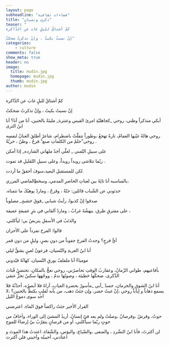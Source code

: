 ```yaml
---
layout: page
subheadline: "فضاءات ثقافية"
title: "ذكرى ونسيان"
teaser: "
كمْ أشتاقُ لليلٍ غابَ عن الذّاكرة

إنْ نسيتُ بكيتُ ، وإنْ تذكرتُ ضحكتُ"
categories:
    - culture
comments: false
show_meta: true
header: no
image:
  title: mudin.jpg
  homepage: mudin.jpg
  thumb: mudin.jpg
author: mudin
---
```


كمْ أشتاقُ لليلٍ غابَ عن الذّاكرة

إنْ نسيتُ بكيتُ ، وإنْ تذكرتُ ضحكتُ

أبكي متذكراً وطني، روحي \_كجاهليّةِ امرئ القيس وعنترة\_ مليئةٌ بالحنين،
أنا من أنا؟ أنا ابنُ الثرى

روحي هالةُ غيّبها الغمامُ، تارةً تهجعُ ،وطوراً تتفلّتُ باضطرام، شاعرٌ
أطلقَ العنانُ لنفسِه روحي"حلمٌ من الكلماتِ صنع".فرحُ ، وطنُ ، حريّةٌ .

على سبيلِ التّمني \_ لعلّي أجدُ ملهاتي الشارده\_ إذا أمكن

ربّما تتلاشى رويداً رويداً، وعلى سبيلِ التّقليلِ قد تموت .

لكن للمستقبلِ البعيد،سوفَ أحققُ ما أردت.

بالمناسبة أنا تائِهٌ بين لعناتِ الحاضرِ المدمي، وسخطِالماضي المزري،

حدثوني عن الشّباب قائلين: جنّةٌ ، وفرحٌ ، وماردٌ يوهبُكَ ما تتمناه‪.‬

صدقوا إنْ كذبوا، رأيتُ شبابي \_فوقَ خشبةٍ\_ مصلوباً

على مفترقِ طرق، ينهشُهُ غرابٌ ، وماردٌ ألقاني في بئرٍ عميقةٍ عميقة ،

والذئبُ في الأسفلِ يتربصُ بي؛ ليأكلني‪.‬

قالوا: الفرحَ تمرداً على الأحزان

أيُّ فرحٍ؟ وجدتُ الفرحَ جفوناً من دونِ بصرٍ، وليلٍ من دونِ قمر

أنا ابنُ الغربةِ والنّسيان، فرعونٌ لعينٍ يشقُّ ليلي

مومياءٌ أنا ملفلفٌ بورقِ النّسيان، كهانُهُ قيّدوني

بأفاعيهم، طواني الزّمانُ، وعقاربُ الوقتِ تحاصرُني، روحي تعجُّ بالمكانِ،
تحتضنُ فُتاتَ الذّكرى، ضحكُها خطيئة ، وصوتُها ندمٌ ، ووجُهها سكينُ تحزُّ
عنقي

أنا ابنُ الشوقِ والحرمان، جسدٌ \_أبي \_مأسورٌ بحضرةِ الغيابِ، أراهُ فلا
أبصرُه، أحدّثُهُ فلا يسمع ذهاباً و إياباً روحي ،إنْ غبتُ حضر، وإن جئتُ
ذهب، من يأبه لقلبٍ يكتظُّ بالحنين؟ ،لا أحد سوى دموعُ الليل

‪ ‬القرار الأخير جئتُ راكضاً فوقَ الماءِ، اعترضني

حوتٌ، وقرشٌ ،وقرصانٌ ،وصلتُ ولم يعد فيّ إنسانٌ، أريدُ المشيَ إلى الوراء،
وأخافُ من حوتٍ ربّما سيأكلني، أو من قرصانٍ يتقرّبُ بيّ إرضاءً للموج

لن أكترثَ، فأنا ابنُ التشّردِ ، والمنفى ،والضّياع، والبؤس، والشّقاءِ،
اعتدتُ هذا الموتَ و اعتادني، أحببتُه وأحبني فلن أكترث
